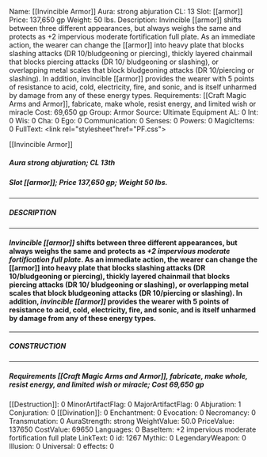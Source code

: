 Name: [[Invincible Armor]]
Aura: strong abjuration
CL: 13
Slot: [[armor]]
Price: 137,650 gp
Weight: 50 lbs.
Description: Invincible [[armor]] shifts between three different appearances, but always weighs the same and protects as +2 impervious moderate fortification full plate. As an immediate action, the wearer can change the [[armor]] into heavy plate that blocks slashing attacks (DR 10/bludgeoning or piercing), thickly layered chainmail that blocks piercing attacks (DR 10/ bludgeoning or slashing), or overlapping metal scales that block bludgeoning attacks (DR 10/piercing or slashing). In addition, invincible [[armor]] provides the wearer with 5 points of resistance to acid, cold, electricity, fire, and sonic, and is itself unharmed by damage from any of these energy types.
Requirements: [[Craft Magic Arms and Armor]], fabricate, make whole, resist energy, and limited wish or miracle
Cost: 69,650 gp
Group: Armor
Source: Ultimate Equipment
AL: 0
Int: 0
Wis: 0
Cha: 0
Ego: 0
Communication: 0
Senses: 0
Powers: 0
MagicItems: 0
FullText: <link rel="stylesheet"href="PF.css"><div class="heading"><p class="alignleft">[[Invincible Armor]]</p><div style="clear: both;"></div></div><div><h5><b>Aura </b>strong abjuration; <b>CL </b>13th</h5><h5><b>Slot </b>[[armor]]; <b>Price </b>137,650 gp; <b>Weight </b>50 lbs.</h5></div><hr/><div><h5><b>DESCRIPTION</b></h5></div><hr/><div><h4><p><i>Invincible [[armor]]</i> shifts between three different appearances, but always weighs the same and protects as <i>+2 impervious moderate fortification full plate</i>. As an immediate action, the wearer can change the [[armor]] into heavy plate that blocks slashing attacks (DR 10/bludgeoning or piercing), thickly layered chainmail that blocks piercing attacks (DR 10/ bludgeoning or slashing), or overlapping metal scales that block bludgeoning attacks (DR 10/piercing or slashing). In addition, <i>invincible [[armor]]</i> provides the wearer with 5 points of resistance to acid, cold, electricity, fire, and sonic, and is itself unharmed by damage from any of these energy types.</p></h4></div><hr/><div><h5><b>CONSTRUCTION</b></h5></div><hr/><div><h5><b>Requirements </b>[[Craft Magic Arms and Armor]], <i>fabricate</i>, <i>make whole</i>, <i>resist energy</i>, <i>and limited wish or miracle</i>; <b>Cost </b>69,650 gp</h5></div>
[[Destruction]]: 0
MinorArtifactFlag: 0
MajorArtifactFlag: 0
Abjuration: 1
Conjuration: 0
[[Divination]]: 0
Enchantment: 0
Evocation: 0
Necromancy: 0
Transmutation: 0
AuraStrength: strong
WeightValue: 50.0
PriceValue: 137650
CostValue: 69650
Languages: 0
BaseItem: +2 impervious moderate fortification full plate
LinkText: 0
id: 1267
Mythic: 0
LegendaryWeapon: 0
Illusion: 0
Universal: 0
effects: 0
